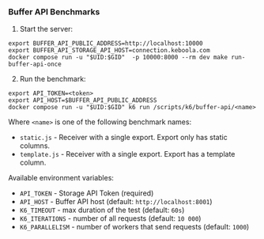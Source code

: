 ### Buffer API Benchmarks

1. Start the server:
```
export BUFFER_API_PUBLIC_ADDRESS=http://localhost:10000
export BUFFER_API_STORAGE_API_HOST=connection.keboola.com
docker compose run -u "$UID:$GID"  -p 10000:8000 --rm dev make run-buffer-api-once
```
2. Run the benchmark:
```
export API_TOKEN=<token>
export API_HOST=$BUFFER_API_PUBLIC_ADDRESS
docker compose run -u "$UID:$GID" k6 run /scripts/k6/buffer-api/<name>
```

Where `<name>` is one of the following benchmark names:
- `static.js` - Receiver with a single export. Export only has static columns.
- `template.js` - Receiver with a single export. Export has a template column.

Available environment variables:

- `API_TOKEN` - Storage API Token (required)
- `API_HOST` - Buffer API host (default: `http://localhost:8001`)
- `K6_TIMEOUT` - max duration of the test (default: `60s`)
- `K6_ITERATIONS` - number of all requests (default: `10 000`)
- `K6_PARALLELISM` - number of workers that send requests (default: `1000`)
